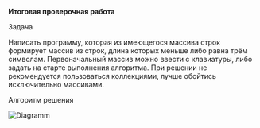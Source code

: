 **Итоговая проверочная работа**

Задача

Написать программу, которая из имеющегося массива строк формирует массив из строк, длина которых меньше либо равна трём символам. Первоначальный массив можно ввести с клавиатуры, либо задать на старте выполнения алгоритма. При решении не рекомендуется пользоваться коллекциями, лучше обойтись исключительно массивами.

Алгоритм решения

![Diagramm](github.com/VladimirVKuzmin/FinalProject/blob/main/FinalProjectDiagram.jpg)
